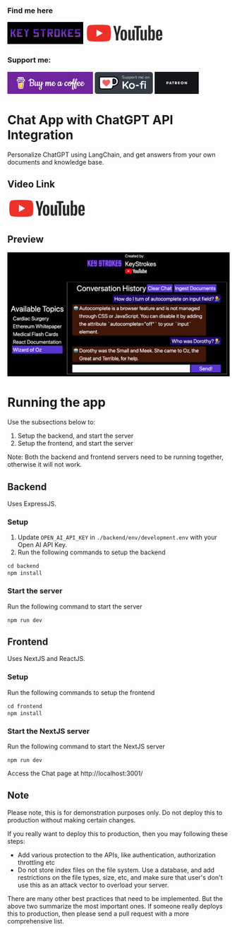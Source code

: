 ### Find me here 

[<img alt="KeyStrokes" height="50px" src="images/KeyStrokes.png" />](https://www.youtube.com/@Key_Strokes) [<img alt="KeyStrokes" height="50px" src="images/YT.png" />](https://www.youtube.com/@Key_Strokes)

### Support me:

[<img alt="KeyStrokes" height="50px" src="images/bmc.png" />](https://www.buymeacoffee.com/keystrokes) [<img alt="KeyStrokes" height="50px" src="images/KoFi.png" />](https://ko-fi.com/keystrokes) [<img alt="KeyStrokes" height="50px" src="images/Patreon.jpg" />](https://patreon.com/KeyStrokes)

# Chat App with ChatGPT API Integration

Personalize ChatGPT using LangChain, and get answers from your own documents and knowledge base.

## Video Link

[<img alt="KeyStrokes" height="50px" src="images/YT.png" />](https://youtu.be/han_3S2fPOU)

## Preview
![](images/app.png)

# Running the app

Use the subsections below to:
1. Setup the backend, and start the server
1. Setup the frontend, and start the server

Note: Both the backend and frontend servers need to be running together, otherwise it will not work.

## Backend

Uses ExpressJS.

### Setup

1. Update `OPEN_AI_API_KEY` in `./backend/env/development.env` with your Open AI API Key.
1. Run the following commands to setup the backend

```
cd backend
npm install
```

### Start the server

Run the following command to start the server
```
npm run dev
```

## Frontend

Uses NextJS and ReactJS.

### Setup

Run the following commands to setup the frontend

```
cd frontend
npm install
```

### Start the NextJS server

Run the following command to start the NextJS server
```
npm run dev
```

Access the Chat page at http://localhost:3001/

## Note
Please note, this is for demonstration purposes only. Do not deploy this to production without making certain changes.

If you really want to deploy this to production, then you may following these steps:
* Add various protection to the APIs, like authentication, authorization throttling etc
* Do not store index files on the file system. Use a database, and add restrictions on the file types, size, etc, and make sure that user's don't use this as an attack vector to overload your server.

There are many other best practices that need to be implemented. But the above two summarize the most important ones. If someone really deploys this to production, then please send a pull request with a more comprehensive list.

